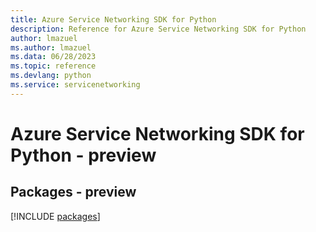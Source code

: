 ```yaml
---
title: Azure Service Networking SDK for Python
description: Reference for Azure Service Networking SDK for Python
author: lmazuel
ms.author: lmazuel
ms.data: 06/28/2023
ms.topic: reference
ms.devlang: python
ms.service: servicenetworking
---
```

# Azure Service Networking SDK for Python - preview
## Packages - preview
[!INCLUDE [packages](service-networking-index.md)]